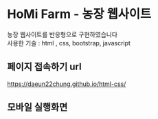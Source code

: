 # HoMi Farm - 농장 웹사이트
농장 웹사이트를 반응형으로 구현하였습니다<br/>
사용한 기술 : html , css, bootstrap, javascript


## 페이지 접속하기 url
https://daeun22chung.github.io/html-css/


## 모바일 실행화면



